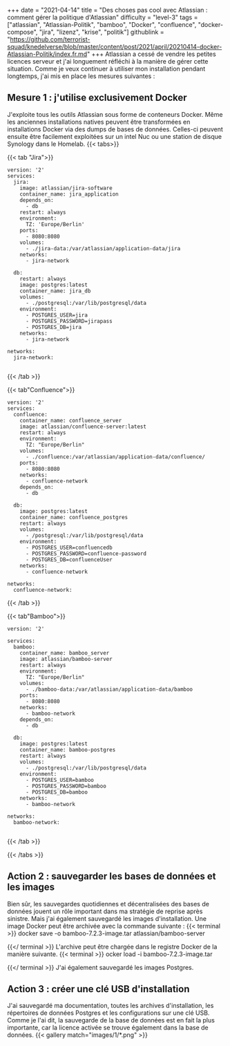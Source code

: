 +++
date = "2021-04-14"
title = "Des choses pas cool avec Atlassian : comment gérer la politique d'Atlassian"
difficulty = "level-3"
tags = ["atlassian", "Atlassian-Politik", "bamboo", "Docker", "confluence", "docker-compose", "jira", "lizenz", "krise", "politik"]
githublink = "https://github.com/terrorist-squad/knedelverse/blob/master/content/post/2021/april/20210414-docker-Atlassian-Politik/index.fr.md"
+++
Atlassian a cessé de vendre les petites licences serveur et j'ai longuement réfléchi à la manière de gérer cette situation. Comme je veux continuer à utiliser mon installation pendant longtemps, j'ai mis en place les mesures suivantes :
## Mesure 1 : j'utilise exclusivement Docker
J'exploite tous les outils Atlassian sous forme de conteneurs Docker. Même les anciennes installations natives peuvent être transformées en installations Docker via des dumps de bases de données. Celles-ci peuvent ensuite être facilement exploitées sur un intel Nuc ou une station de disque Synology dans le Homelab.
{{< tabs>}}


{{< tab "Jira">}}


```
version: '2'
services:
  jira:
    image: atlassian/jira-software
    container_name: jira_application
    depends_on:
      - db
    restart: always
    environment:
      TZ: 'Europe/Berlin'
    ports:
      - 8080:8080
    volumes:
      - ./jira-data:/var/atlassian/application-data/jira
    networks:
      - jira-network
      
  db:
    restart: always
    image: postgres:latest
    container_name: jira_db
    volumes:
      - ./postgresql:/var/lib/postgresql/data
    environment:
      - POSTGRES_USER=jira
      - POSTGRES_PASSWORD=jirapass
      - POSTGRES_DB=jira
    networks:
      - jira-network

networks:
  jira-network:


```

{{< /tab >}}


{{< tab"Confluence">}}


```
version: '2'
services:
  confluence:
    container_name: confluence_server
    image: atlassian/confluence-server:latest
    restart: always
    environment:
      TZ: "Europe/Berlin"
    volumes:
      - ./confluence:/var/atlassian/application-data/confluence/
    ports:
      - 8080:8080
    networks:
      - confluence-network
    depends_on:
      - db

  db:
    image: postgres:latest
    container_name: confluence_postgres
    restart: always
    volumes:
      - /postgresql:/var/lib/postgresql/data
    environment:
      - POSTGRES_USER=confluencedb
      - POSTGRES_PASSWORD=confluence-password
      - POSTGRES_DB=confluenceUser
    networks:
      - confluence-network

networks:
  confluence-network:

```

{{< /tab >}}


{{< tab"Bamboo">}}


```
version: '2'

services:
  bamboo:
    container_name: bamboo_server
    image: atlassian/bamboo-server
    restart: always
    environment:
      TZ: "Europe/Berlin"
    volumes:
      - ./bamboo-data:/var/atlassian/application-data/bamboo
    ports:
      - 8080:8080
    networks:
      - bamboo-network
    depends_on:
      - db

  db:
    image: postgres:latest
    container_name: bamboo-postgres
    restart: always
    volumes:
      - ./postgresql:/var/lib/postgresql/data
    environment:
      - POSTGRES_USER=bamboo
      - POSTGRES_PASSWORD=bamboo
      - POSTGRES_DB=bamboo
    networks:
      - bamboo-network

networks:
  bamboo-network:


```

{{< /tab >}}


{{< /tabs >}}


## Action 2 : sauvegarder les bases de données et les images
Bien sûr, les sauvegardes quotidiennes et décentralisées des bases de données jouent un rôle important dans ma stratégie de reprise après sinistre. Mais j'ai également sauvegardé les images d'installation. Une image Docker peut être archivée avec la commande suivante :
{{< terminal >}}
docker save -o bamboo-7.2.3-image.tar atlassian/bamboo-server

{{</ terminal >}}
L'archive peut être chargée dans le registre Docker de la manière suivante.
{{< terminal >}}
ocker load -i bamboo-7.2.3-image.tar

{{</ terminal >}}
J'ai également sauvegardé les images Postgres.
## Action 3 : créer une clé USB d'installation
J'ai sauvegardé ma documentation, toutes les archives d'installation, les répertoires de données Postgres et les configurations sur une clé USB. Comme je l'ai dit, la sauvegarde de la base de données est en fait la plus importante, car la licence activée se trouve également dans la base de données.
{{< gallery match="images/1/*.png" >}}

